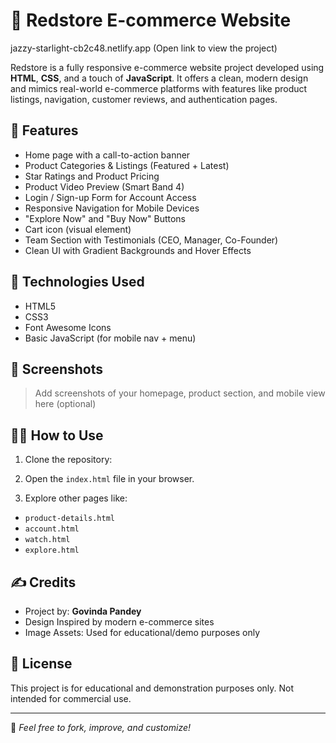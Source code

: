 # 🛒 Redstore E-commerce Website
jazzy-starlight-cb2c48.netlify.app (Open link to view the project)

Redstore is a fully responsive e-commerce website project developed using **HTML**, **CSS**, and a touch of **JavaScript**. It offers a clean, modern design and mimics real-world e-commerce platforms with features like product listings, navigation, customer reviews, and authentication pages.

## 📌 Features

-  Home page with a call-to-action banner
-  Product Categories & Listings (Featured + Latest)
-  Star Ratings and Product Pricing
-  Product Video Preview (Smart Band 4)
-  Login / Sign-up Form for Account Access
-  Responsive Navigation for Mobile Devices
-  "Explore Now" and "Buy Now" Buttons
-  Cart icon (visual element)
-  Team Section with Testimonials (CEO, Manager, Co-Founder)
- Clean UI with Gradient Backgrounds and Hover Effects

## 🚀 Technologies Used

- HTML5  
- CSS3  
- Font Awesome Icons  
- Basic JavaScript (for mobile nav + menu)

## 📸 Screenshots

> Add screenshots of your homepage, product section, and mobile view here (optional)

## 🧑‍💻 How to Use

1. Clone the repository:


2. Open the `index.html` file in your browser.

3. Explore other pages like:
- `product-details.html`
- `account.html`
- `watch.html`
- `explore.html`

## ✍️ Credits

- Project by: **Govinda Pandey**
- Design Inspired by modern e-commerce sites
- Image Assets: Used for educational/demo purposes only

## 📜 License

This project is for educational and demonstration purposes only. Not intended for commercial use.

---

📌 _Feel free to fork, improve, and customize!_
